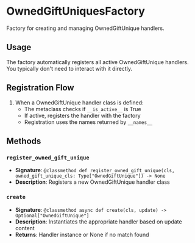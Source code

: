# OwnedGiftUniquesFactory

Factory for creating and managing OwnedGiftUnique handlers.

## Usage

The factory automatically registers all active OwnedGiftUnique handlers. 
You typically don't need to interact with it directly.

## Registration Flow

1. When a OwnedGiftUnique handler class is defined:
   - The metaclass checks if `__is_active__` is True
   - If active, registers the handler with the factory
   - Registration uses the names returned by `__names__`

## Methods

### `register_owned_gift_unique`
- **Signature**: `@classmethod def register_owned_gift_unique(cls, owned_gift_unique_cls: Type["OwnedGiftUnique"]) -> None`
- **Description**: Registers a new OwnedGiftUnique handler class

### `create`
- **Signature**: `@classmethod async def create(cls, update) -> Optional["OwnedGiftUnique"]`
- **Description**: Instantiates the appropriate handler based on update content
- **Returns**: Handler instance or None if no match found
